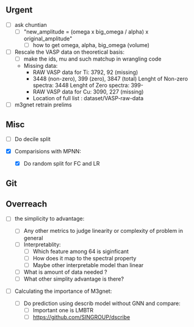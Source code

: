 ## Urgent
- [ ] ask chuntian
  - [ ] "new_amplitude = (omega x big_omega / alpha) x original_amplitude"
    - [ ] how to get omega, alpha, big_omega (volume)
- [ ] Rescale the VASP data on theoretical basis:
    - [ ] make the ids, mu and such matchup in wrangling code
    - Missing data:
      - RAW VASP data for Ti: 3792, 92 (missing)
      - 3448 (non-zero), 399 (zero),  3847 (total)
Lenght of Non-zero spectra: 3448
Lenght of Zero spectra: 399- 
      - RAW VASP data for Cu: 3090, 227 (missing)
      - Location of full list : dataset/VASP-raw-data
- [ ] m3gnet retrain prelims

## Misc

- [ ] Do decile split

- [x] Comparisions with MPNN:

  - [x] Do random split for FC and LR

## Git

## Overreach

- [ ] the simplicity to advantage:

  - [ ] Any other metrics to judge linearity or complexity of problem in general
  - [ ] Interpretablity:
    - [ ] Which feature among 64 is siginficant
    - [ ] How does it map to the spectral property
    - [ ] Maybe other interpretable model than linear
  - [ ] What is amount of data needed ?
  - [ ] What other simplity advantage is there?

- [ ] Calculating the importance of M3gnet:
  - [ ] Do prediction using describ model without GNN and compare:
    - [ ] Important one is LMBTR
    - [ ] https://github.com/SINGROUP/dscribe

